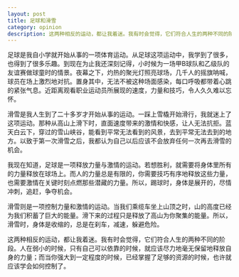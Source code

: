 ```yaml
---
layout: post
title: 足球和滑雪
category: opinion
description: 这两种相反的运动，都让我着迷。我有时会觉得，它们符合人生的两种不同的阶段。人在弱小的时候，只有自己可以依靠的时候，就应该尽力地毫无保留地释放自身的力量；而当你强大到一定程度的时候，已经掌握了足够的资源的时候，也许就应该学会如何控制了。 
---
```

足球是我自小学就开始从事的一项体育运动。从足球这项运动中，我学到了很多，也得到了很多乐趣。到现在为止我还深刻记得，小时候为一场甲B球队和乙级队的友谊赛做球童时的情景。夜幕之下，灼热的聚光灯照亮球场，几千人的摇旗呐喊，球员在场上激烈地对抗。置身其中，无法不被这种场面感染，每口呼吸都带着心跳的紧张气息。近距离观看职业运动员所展现的速度，力量和技巧，令人久久难以忘怀。

滑雪是我人生到了二十多岁才开始从事的运动。一踩上雪橇开始滑行，我就迷上了这项运动。那种从高山上滑下时，直面速度带来的激情和快感，让人无法抗拒。蓝天白云下，穿过的雪山峡谷，能看到平常无法看到的风景，去到平常无法去到的地方。以致于第一次滑雪之后，我都认为自己以后应该不会放弃任何一次再去滑雪的机会。 

我现在知道，足球是一项释放力量与激情的运动。若想胜利，就需要将身体里所有的力量释放在球场上。而人的力量总是有限的，你需要技巧有序地释放这些力量，也需要激情在关键时刻点燃那些潜藏的力量。所以，踢球时，身体是展开的，尽情冲刺，追赶，争夺机会。

滑雪则是一项控制力量和激情的运动。当我们乘缆车坐上山顶之时，山的高度已经为我们积蓄了巨大的能量。滑下来的过程只是释放了高山为你聚集的能量。所以，滑雪时，身体是收缩的，总是在刹车，减速，躲避危险。

这两种相反的运动，都让我着迷。我有时会觉得，它们符合人生的两种不同的阶段。人在弱小的时候，只有自己可以依靠的时候，就应该尽力地毫无保留地释放自身的力量；而当你强大到一定程度的时候，已经掌握了足够的资源的时候，也许就应该学会如何控制了。

